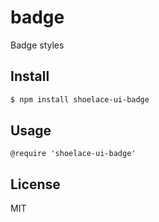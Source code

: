 # badge

Badge styles

## Install

```sh
$ npm install shoelace-ui-badge
```
## Usage

```styl
@require 'shoelace-ui-badge'
```
## License

MIT
